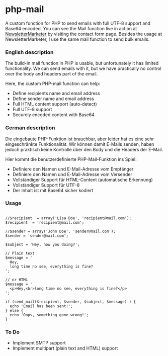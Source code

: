 # php-mail

A custom function for PHP to send emails with full UTF-8 support and Base64 encoded. You can see the Mail function live in action at [NewsletterMarketer](https://www.newslettermarketer.de/) by visiting the contact form page. Besides the usage at NewsletterMarketer, I use the same mail function to send bulk emails.

### English description

The build-in mail function in PHP is usable, but unfortunately it has limited functionality. We can send emails with it, but we have practically no control over the body and headers part of the email. 

Here, the custom PHP-mail function can help:

* Define recipients name and email address
* Define sender name and email address
* Full HTML content support (auto-detect)
* Full UTF-8 support
* Securely encoded content with Base64

### German description

Die eingebaute PHP-Funktion ist brauchbar, aber leider hat es eine sehr eingeschränkte Funktionalität. Wir können damit E-Mails senden, haben jedoch praktisch keine Kontrolle über den Body und die Headers der E-Mail.

Hier kommt die benutzerdefinierte PHP-Mail-Funktion ins Spiel:

* Definiere den Namen und E-Mail-Adresse vom Empfänger
* Definiere den Namen und E-Mail-Adresse vom Versender
* Vollständiger Support für HTML-Content (automatische Erkennung)
* Vollständiger Support für UTF-8
* Der Inhalt ist mit Base64 sicher kodiert

### Usage

```<?php

//$recipient  = array('Lisa Doe', 'recipient@mail.com');
$recipient  = 'recipient@mail.com';

//$sender = array('John Doe', 'sender@mail.com');
$sender = 'sender@mail.com';

$subject = 'Hey, how you doing?';

// Plain text
$message = '
  Hey,
  long time no see, everything is fine?
';

// or HTML
$message = '
  <p>Hey,<br>long time no see, everything is fine?</p>
';

if (send_mail($recipient, $sender, $subject, $message) ) {
  echo 'Email has been sent!';
} else {
  echo 'Oops, something gone wrong!';
}
```

### To Do

* Implement SMTP support
* Implement multipart (plain text and HTML) support

